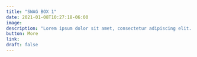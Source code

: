 ```yaml
---
title: "SWAG BOX 1"
date: 2021-01-08T10:27:18-06:00
image: 
description: "Lorem ipsum dolor sit amet, consectetur adipiscing elit. Sed gravida vestibulum diam vel ultricies. In semper, orci quis fringilla aliquet, nulla magna fringilla orci, eget lacinia ex augue sed lectus."
button: More
link: 
draft: false
---
```

